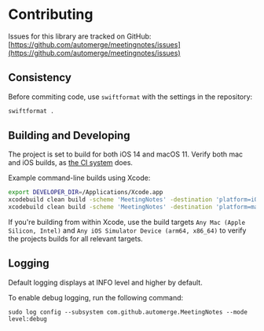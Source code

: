# Contributing

Issues for this library are tracked on GitHub: [https://github.com/automerge/meetingnotes/issues](https://github.com/automerge/meetingnotes/issues)

## Consistency

Before commiting code, use `swiftformat` with the settings in the repository:

```bash
swiftformat .
``` 

## Building and Developing

The project is set to build for both iOS 14 and macOS 11.
Verify both mac and iOS builds, as [the CI system](.github/workflows/mac_ios.yml) does.

Example command-line builds using Xcode:

```bash
export DEVELOPER_DIR=/Applications/Xcode.app
xcodebuild clean build -scheme 'MeetingNotes' -destination 'platform=iOS Simulator,OS=16.4,name=iPhone 8' -sdk iphonesimulator16.4
xcodebuild clean build -scheme 'MeetingNotes' -destination 'platform=macOS' -sdk macosx13.3
```

If you're building from within Xcode, use the build targets `Any Mac (Apple Silicon, Intel)` and `Any iOS Simulator Device (arm64, x86_64)` to verify the projects builds for all relevant targets.

## Logging

Default logging displays at INFO level and higher by default.

To enable debug logging, run the following command:

    sudo log config --subsystem com.github.automerge.MeetingNotes --mode level:debug
